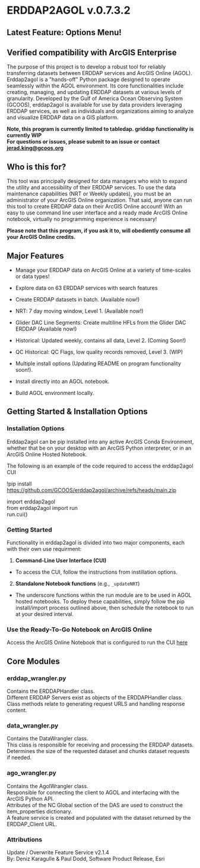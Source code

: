 # ERDDAP2AGOL v.0.7.3.2
## Latest Feature: Options Menu!
## Verified compatibility with ArcGIS Enterprise 
The purpose of this project is to develop a robust tool for reliably transferring datasets between ERDDAP services and ArcGIS Online (AGOL). Erddap2agol is a "hands-off" Python package designed to operate seamlessly within the AGOL environment. Its core functionalities include creating, managing, and updating ERDDAP datasets at various levels of granularity. Developed by the Gulf of America Ocean Observing System (GCOOS), erddap2agol is available for use by data providers leveraging ERDDAP services, as well as individuals and organizations aiming to analyze and visualize ERDDAP data on a GIS platform.

**Note, this program is currently limited to tabledap. griddap functionality is currently WIP** <br />
**For questions or issues, please submit to an issue or contact jerad.king@gcoos.org** <br />

## Who is this for?
This tool was principally designed for data managers who wish to expand the utility and accessibility of their ERDDAP services. To use the data maintenance capabilities (NRT or Weekly updates), you must be an administrator of your ArcGIS Online organization. That said, anyone can run this tool to create ERDDAP data on their ArcGIS Online account! With an easy to use command line user interface and a ready made ArcGIS Online notebook, virtually no programming experience is necessary! <br />       

**Please note that this program, if you ask it to, will obediently consume all your ArcGIS Online credits.** <br />       


## Major Features
- Manage your ERDDAP data on ArcGIS Online at a variety of time-scales or data types!
- Explore data on 63 ERDDAP services with search features  
- Create ERDDAP datasets in batch. (Available now!)          
- NRT: 7 day moving window, Level 1. (Available now!)
- Glider DAC Line Segments: Create multiline HFLs from the Glider DAC ERDDAP (Available now!)  
- Historical: Updated weekly, contains all data, Level 2. (Coming Soon!)
- QC Historical: QC Flags, low quality records removed, Level 3. (WIP) <br />

- Multiple install options (Updating README on program functionality soon!).
- Install directly into an AGOL notebook.
- Build AGOL environment locally. <br /> 


## Getting Started & Installation Options
### Installation Options
Erddap2agol can be pip installed into any active ArcGIS Conda Environment, whether that be on your desktop with an ArcGIS Python interpreter, or in an ArcGIS Online Hosted Notebook. </br>

The following is an example of the code required to access the erddap2agol CUI

!pip install https://github.com/GCOOS/erddap2agol/archive/refs/heads/main.zip <br /> 

import erddap2agol <br /> 
from erddap2agol import run <br /> 
run.cui() <br /> 


### Getting Started
Functionality in erddap2agol is divided into two major components, each with their own use requirment:
1. **Command-Line User Interface (CUI)**
- To access the CUI, follow the instructions from instillation options. </br> 
2. **Standalone Notebook functions** (e.g., `_updateNRT`)
- The underscore functions within the run module are to be used in AGOL hosted notebooks. To deploy these capabilities, simply follow the pip install/import process outlined above, then schedule the notebook to run at your desired interval. </br>

### Use the Ready-To-Go Notebook on ArcGIS Online
Access the ArcGIS Online Notebook that is configured to run the CUI [here](https://gcoos.maps.arcgis.com/home/item.html?id=5984f942bfac44e9988406193d3486ee)

## Core Modules

### erddap_wrangler.py
Contains the ERDDAPHandler class.<br />
Different ERDDAP Servers exist as objects of the ERDDAPHandler class. <br />
Class methods relate to generating request URLS and handling response content.<br />

### data_wrangler.py
Contains the DataWrangler class. <br />
This class is responsible for receiving and processing the ERDDAP datasets.<br />
Determines the size of the requested dataset and chunks dataset requests if needed. <br />   

### ago_wrangler.py
Contains the AgolWrangler class. <br />
Responsible for connecting the client to AGOL and interfacing with the ArcGIS Python API. <br />
Attributes of the NC Global section of the DAS are used to construct the item_properties dictionary. <br />
A feature service is created and populated with the dataset returned by the ERDDAP_Client URL. <br />


### Attributions
Update / Overwrite Feature Service v2.1.4 <br />
By: Deniz Karagulle & Paul Dodd, Software Product Release, Esri 


